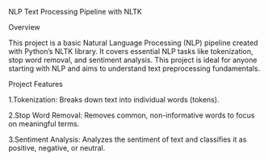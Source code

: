 NLP Text Processing Pipeline with NLTK

Overview

This project is a basic Natural Language Processing (NLP) pipeline created with Python’s NLTK library. It covers essential NLP tasks like tokenization, stop word removal, and sentiment analysis. This project is ideal for anyone starting with NLP and aims to understand text preprocessing fundamentals.

Project Features

1.Tokenization: Breaks down text into individual words (tokens).

2.Stop Word Removal: Removes common, non-informative words to focus on meaningful terms.

3.Sentiment Analysis: Analyzes the sentiment of text and classifies it as positive, negative, or neutral.
